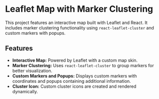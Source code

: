 # Leaflet Map with Marker Clustering

This project features an interactive map built with Leaflet and React. It includes marker clustering functionality using `react-leaflet-cluster` and custom markers with popups.

## Features

- **Interactive Map:** Powered by Leaflet with a custom map skin.
- **Marker Clustering:** Uses `react-leaflet-cluster` to group markers for better visualization.
- **Custom Markers and Popups:** Displays custom markers with coordinates and popups containing additional information.
- **Cluster Icon:** Custom cluster icons are created and rendered dynamically.
